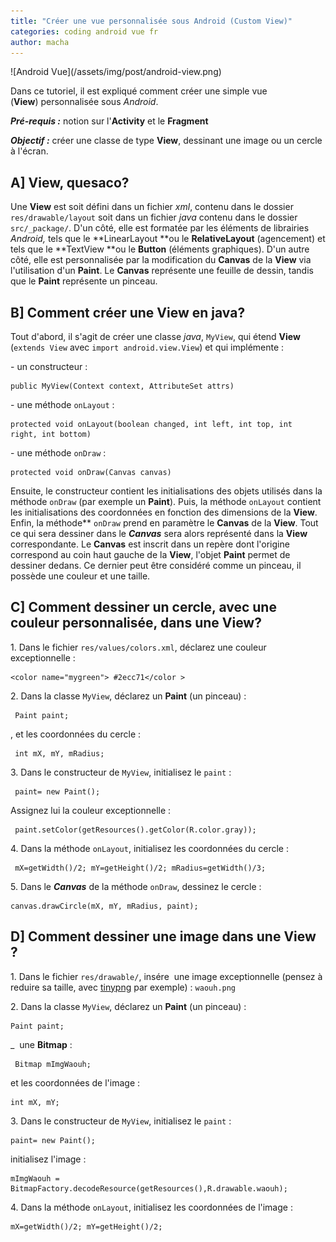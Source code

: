 ```yaml
---
title: "Créer une vue personnalisée sous Android (Custom View)"
categories: coding android vue fr
author: macha
---
```


<div class="text-center lead" markdown="1">
  ![Android Vue](/assets/img/post/android-view.png)
</div>

Dans ce tutoriel, il est expliqué comment créer une simple vue (**View**) personnalisée sous _Android_.

_**Pré-requis :**_ notion sur l'**Activity** et le **Fragment**

_**Objectif :**_ créer une classe de type **View**, dessinant une image ou un cercle à l'écran.

## A] View, quesaco? 

Une **View** est soit défini dans un fichier _xml_, contenu dans le dossier
`res/drawable/layout` soit dans un fichier _java_ contenu dans le dossier
`src/_package/`. D'un côté, elle est formatée par les éléments de librairies
_Android,_ tels que le **LinearLayout **ou le **RelativeLayout** (agencement) et
tels que le **TextView **ou le **Button** (éléments graphiques). D'un autre côté,
elle est personnalisée par la modification du **Canvas** de la **View** via
l'utilisation d'un **Paint**. Le **Canvas** représente une feuille de dessin,
tandis que le **Paint** représente un pinceau.

## B] Comment créer une View en java? 

Tout d'abord, il s'agit de créer une classe _java_, `MyView`, qui étend **View**
(`extends View` avec `import android.view.View`) et qui implémente :

\- un constructeur :

    public MyView(Context context, AttributeSet attrs)

\- une méthode `onLayout` :

    protected void onLayout(boolean changed, int left, int top, int right, int bottom)

\- une méthode `onDraw` : 

    protected void onDraw(Canvas canvas)

Ensuite, le constructeur contient les initialisations des objets utilisés dans
la méthode `onDraw` (par exemple un **Paint**). Puis, la méthode `onLayout`
contient les initialisations des coordonnées en fonction des dimensions de la
**View**. Enfin, la méthode** `onDraw` prend en paramètre le **Canvas** de la
**View**. Tout ce qui sera dessiner dans le **_Canvas_** sera alors représenté
dans la **View** correspondante. Le **Canvas** est inscrit dans un repère dont
l'origine correspond au coin haut gauche de la **View**, l'objet **Paint**
permet de dessiner dedans. Ce dernier peut être considéré comme un pinceau, il
possède une couleur et une taille.

## C] Comment dessiner un cercle, avec une couleur personnalisée, dans une View? 

1\. Dans le fichier `res/values/colors.xml`, déclarez une couleur exceptionnelle :

    <color name="mygreen"> #2ecc71</color >

2\. Dans la classe `MyView`, déclarez un **Paint** (un pinceau) :

     Paint paint;

, et les coordonnées du cercle :

     int mX, mY, mRadius;

3\. Dans le constructeur de `MyView`, initialisez le `paint` :

     paint= new Paint();

Assignez lui la couleur exceptionnelle :

     paint.setColor(getResources().getColor(R.color.gray));

4\. Dans la méthode `onLayout`, initialisez les coordonnées du cercle :

     mX=getWidth()/2; mY=getHeight()/2; mRadius=getWidth()/3;

5\. Dans le **_Canvas_** de la méthode `onDraw`, dessinez le cercle :

    canvas.drawCircle(mX, mY, mRadius, paint);

## D] Comment dessiner une image dans une View ?

1\. Dans le fichier `res/drawable/`, insére
 une image exceptionnelle (pensez à reduire sa taille, avec [tinypng](https://tinypng.com/) par exemple) : `waouh.png`

2\. Dans la classe `MyView`, déclarez un **Paint** (un pinceau) :

    Paint paint;

_  une **Bitmap** :

     Bitmap mImgWaouh;

et les coordonnées de l'image :

    int mX, mY;

3\. Dans le constructeur de `MyView`, initialisez le `paint` :

    paint= new Paint();

initialisez l'image :

    mImgWaouh = BitmapFactory.decodeResource(getResources(),R.drawable.waouh);

4\. Dans la méthode `onLayout`, initialisez les coordonnées de l'image :

    mX=getWidth()/2; mY=getHeight()/2;
